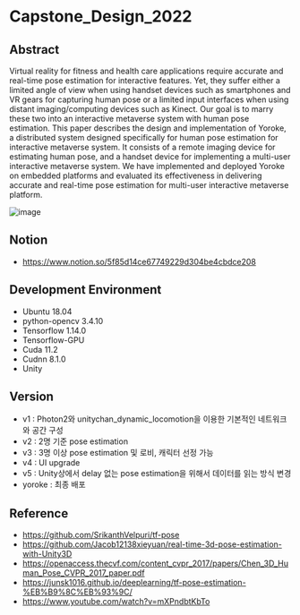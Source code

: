 # Capstone_Design_2022

## Abstract
Virtual reality for fitness and health care applications require accurate and real-time pose estimation for interactive features. Yet, they suffer either a limited angle of view when using handset devices such as smartphones and VR gears for capturing human pose or a limited input interfaces when using distant imaging/computing devices such as Kinect. Our goal is to marry these two into an interactive metaverse system with human pose estimation. This paper describes the design and implementation of Yoroke, a distributed system designed specifically for human pose estimation for interactive metaverse system. It consists of a remote imaging device for estimating human pose, and a handset device for implementing a multi-user interactive metaverse system. We have implemented and deployed Yoroke on embedded platforms and evaluated its effectiveness in delivering accurate and real-time pose estimation for multi-user interactive metaverse platform.

![image](https://user-images.githubusercontent.com/69760395/171997257-49de6007-4758-4d6a-be0d-593a37dcfeef.png)


## Notion
* https://www.notion.so/5f85d14ce67749229d304be4cbdce208

## Development Environment
* Ubuntu 18.04
* python-opencv 3.4.10
* Tensorflow 1.14.0
* Tensorflow-GPU
* Cuda 11.2
* Cudnn 8.1.0
* Unity

## Version
* v1 : Photon2와 unitychan_dynamic_locomotion을 이용한 기본적인 네트워크와 공간 구성
* v2 : 2명 기준 pose estimation
* v3 : 3명 이상 pose estimation 및 로비, 캐릭터 선정 가능
* v4 : UI upgrade
* v5 : Unity상에서 delay 없는 pose estimation을 위해서 데이터를 읽는 방식 변경
* yoroke : 최종 배포

## Reference
* https://github.com/SrikanthVelpuri/tf-pose
* https://github.com/Jacob12138xieyuan/real-time-3d-pose-estimation-with-Unity3D
* https://openaccess.thecvf.com/content_cvpr_2017/papers/Chen_3D_Human_Pose_CVPR_2017_paper.pdf
* https://junsk1016.github.io/deeplearning/tf-pose-estimation-%EB%B9%8C%EB%93%9C/
* https://www.youtube.com/watch?v=mXPndbtKbTo
